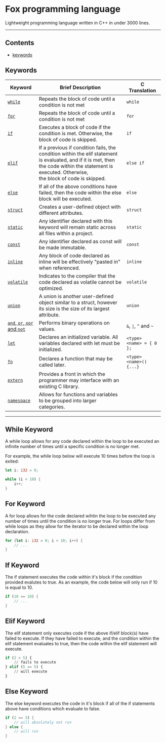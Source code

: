 # Fox programming language

Lightweight programming language written in C++ in under 3000 lines.

---

## Contents
- [keywords](#keywords)

## Keywords

| Keyword                                           | Brief Description                                                                                                                                                                                           | C Translation            |
|---------------------------------------------------|-------------------------------------------------------------------------------------------------------------------------------------------------------------------------------------------------------------|--------------------------|
| [`while`](#while-keyword)                         | Repeats the block of code until a condition is not met                                                                                                                                                          | `while`                  |
| [`for`](#for-keyword)                             | Repeats the block of code until a condition is not met                                                                                                                                                          | `for`                    |
| [`if`](#if-keyword)                               | Executes a block of code if the condition is met. Otherwise, the block of code is skipped.                                                                                                               | `if`                     |
| [`elif`](#elif-keyword)                           | If a previous if condition fails, the condition within the elif statement is evaluated, and if it is met, then the code within the statement is executed. Otherwise,<br>the block of code is skipped. | `else if`                |
| [`else`](#else-keyword)                           | If all of the above conditions have failed, then the code within the else block will be executed.                                                                                                        | `else`                   |
| [`struct`](#struct-keyword)                       | Creates a user-defined object with different attributes.                                                                                                                                                    | `struct`                 |
| [`static`](#static-keyword)                       | Any identifier declared with this keyword will remain static across all files within a project.                                                                                                          | `static`                 |
| [`const`](#const-keyword)                         | Any identifier declared as const will be made immutable.                                                                                                                                                    | `const`                  |
| [`inline`](#inline-keyword)                       | Any block of code declared as inline will be effectively "pasted in" when referenced.                                                                                                                    | `inline`                 |
| [`volatile`](#volatile-keyword)                   | Indicates to the compiler that the code declared as volatile cannot be optimized.                                                                                                                        | `volatile`               |
| [`union`](#union-keyword)                         | A union is another user-defined object similar to a struct, however its size is the size of its largest attribute.                                                                                       | `union`                  |
| [`and`, `or`, `xor` and `not`](#binary-operators) | Performs binary operations on values.                                                                                                                                                                       | `&`, `\|`, `^` and `~`   |
| [`let`](#variable-declaration)                    | Declares an initialized variable. All variables declared with let must be initialized.                                                                                                                   | `<type> <name> = { 0 };` |
| [`fn`](#function-declaration)                     | Declares a function that may be called later.                                                                                                                                                               | `<type> <name>() {...}`  |
| [`extern`](#interfacing-with-c)                   | Provides a front in which the programmer may interface with an existing C library.                                                                                                                       |                          |
| [`namespace`](#namespaces)                        | Allows for functions and variables to be grouped into larger categories.

---

## While Keyword
A while loop allows for any code declared within the loop to be executed an infinite number of times until a specific condition is no longer met.

For example, the while loop below will execute 10 times before the loop is exited:
```rust
let i: i32 = 0;

while (i < 10) {
    i++;
}
```

## For Keyword
A for loop allows for the code declared wihtin the loop to be executed any number of times until the condition is no longer true. For loops differ from
while loops as they allow for the iterator to be declared within the loop declaration.

```rust
for (let i: i32 = 0; i < 10; i++) {
    // ...
}
```

## If Keyword
The if statement executes the code within it's block if the condition provided evalutes to true. As an example, the code below will only run if 10 is
equal to 10.

```rust
if (10 == 10) {
    // ...
}
```

## Elif Keyword
The elif statement only executes code if the above if/elif block(s) have failed to execute. If they have failed to execute, and the condition within the
elif statement evaluates to true, then the code within the elif statement will execute.

```python
if (2 > 5) {
    // fails to execute
} elif (5 == 5) {
    // will execute
}
```

## Else Keyword
The else keyword executes the code in it's block if all of the if statements above have conditions which evaluate to false.

```rust
if (2 == 3) {
    // will absolutely not run
} else {
    // will run
}
```
